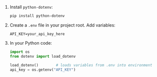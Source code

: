 1. Install `python-dotenv`:  
   ```bash
   pip install python-dotenv
   ```

2. Create a `.env` file in your project root. Add variables:  
   ```env
   API_KEY=your_api_key_here
   ```

3. In your Python code:  
   ```python
   import os
   from dotenv import load_dotenv

   load_dotenv()        # loads variables from .env into environment
   api_key = os.getenv("API_KEY")
   ```
